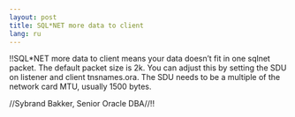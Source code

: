 ```yaml
---
layout: post
title: SQL*NET more data to client 
lang: ru
---
```


!!SQL*NET more data to client means your data doesn’t fit in one sqlnet packet. The default packet size is 2k. You can adjust this by setting the SDU on listener and client tnsnames.ora. The SDU needs to be a multiple of the network card MTU, usually 1500 bytes. 

//Sybrand Bakker, Senior Oracle DBA//!!
